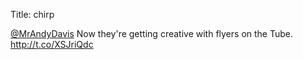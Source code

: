Title: chirp

<a href="http://twitter.com/MrAndyDavis">@MrAndyDavis</a> Now they're getting creative with flyers on the Tube. <a href="http://t.co/XSJriQdc">http://t.co/XSJriQdc</a>
